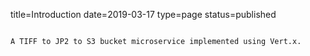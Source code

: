 title=Introduction
date=2019-03-17
type=page
status=published
~~~~~~

A TIFF to JP2 to S3 bucket microservice implemented using Vert.x.
